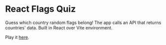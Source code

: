 # React Flags Quiz

Guess which country random flags belong! The app calls an API that returns countries' data. Built in React over Vite environment.

Play it [here](https://reactjs-flags-quiz.netlify.app/).
